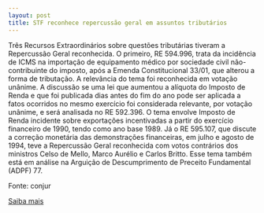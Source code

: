 ```yaml
---
layout: post
title: STF reconhece repercussão geral em assuntos tributários
---
```

<p>Três Recursos Extraordinários sobre questões tributárias tiveram a Repercussão Geral reconhecida. O primeiro, RE 594.996, trata da incidência de ICMS na importação de equipamento médico por sociedade civil não-contribuinte do imposto, após a Emenda Constitucional 33/01, que alterou a forma de tributação. A relevância do tema foi reconhecida em votação unânime. A discussão se uma lei que aumentou a alíquota do Imposto de Renda e que foi publicada dias antes do fim do ano pode ser aplicada a fatos ocorridos no mesmo exercício foi considerada relevante, por votação unânime, e será analisada no RE 592.396. O tema envolve Imposto de Renda incidente sobre exportações incentivadas a partir do exercício financeiro de 1990, tendo como ano base 1989. Já o RE 595.107, que discute a correção monetária das demonstrações financeiras, em julho e agosto de 1994, teve a Repercussão Geral reconhecida com votos contrários dos ministros Celso de Mello, Marco Aurélio e Carlos Britto. Esse tema também está em análise na Arguição de Descumprimento de Preceito Fundamental (ADPF) 77.</p><p>Fonte: conjur</p><p><a href="http://www.conjur.com.br/2009-jun-23/stf-reconhece-repercussao-geral-questoes-criminais-tributarias" target="_blank">Saiba mais </a></p>
